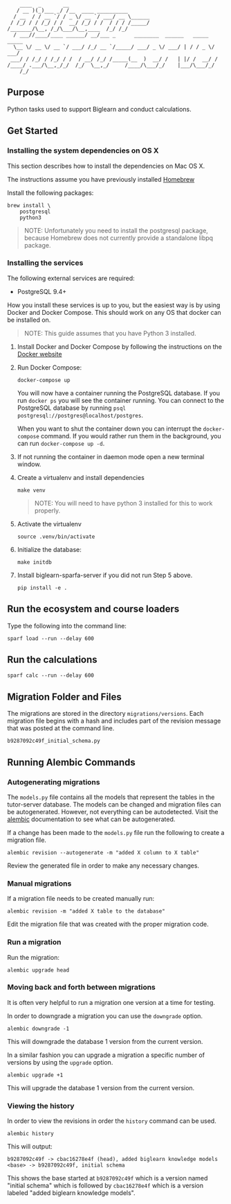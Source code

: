        ____  _       __
       / __ )(_)___ _/ /__  ____ __________
      / __  / / __ `/ / _ \/ __ `/ ___/ __ \______
     / /_/ / / /_/ / /  __/ /_/ / /  / / / /_____/
    /_______/\__, /_/\___/\__,____  /_/ /_/
      / ___//____/____ ______/ __/___ _      ________  ______   _____  _____
      \__ \/ __ \/ __ `/ ___/ /_/ __ `/_____/ ___/ _ \/ ___/ | / / _ \/ ___/
     ___/ / /_/ / /_/ / /  / __/ /_/ /_____(__  )  __/ /   | |/ /  __/ /
    /____/ .___/\__,_/_/  /_/  \__,_/     /____/\___/_/    |___/\___/_/
        /_/

## Purpose

Python tasks used to support Biglearn and conduct calculations.

## Get Started

### Installing the system dependencies on OS X

This section describes how to install the dependencies on Mac OS X.

The instructions assume you have previously installed [Homebrew](http://brew.sh/)

Install the following packages:

```
brew install \
    postgresql
    python3
```

> NOTE: Unfortunately you need to install the postgresql package, because Homebrew does not currently provide a standalone libpq package.

### Installing the services

The following external services are required:

- PostgreSQL 9.4+

How you install these services is up to you, but the easiest way is by using
Docker and Docker Compose. This should work on any OS that docker can be installed on.

> NOTE: This guide assumes that you have Python 3 installed.

1. Install Docker and Docker Compose by following the instructions on the [Docker website](https://docs.docker.com/compose/install/)
2. Run Docker Compose:

    `docker-compose up`

    You will now have a container running the PostgreSQL database. If you run `docker ps` you will see the container running.
    You can connect to the PostgreSQL database by running `psql postgresql://postgres@localhost/postgres`.

    When you want to shut the container down you can interrupt the `docker-compose` command. If you would rather run them in the background, you can run `docker-compose up -d`.

3. If not running the container in daemon mode open a new terminal window.

4. Create a virtualenv and install dependencies

    `make venv`

    > NOTE: You will need to have python 3 installed for this to work properly.

5. Activate the virtualenv

    `source .venv/bin/activate`

6. Initialize the database:

    `make initdb`

7. Install biglearn-sparfa-server if you did not run Step 5 above.

    `pip install -e .`

## Run the ecosystem and course loaders

Type the following into the command line:

    sparf load --run --delay 600

## Run the calculations

    sparf calc --run --delay 600

## Migration Folder and Files

The migrations are stored in the directory `migrations/versions`. Each migration file begins with a hash and includes part of the revision message that was posted at the command line.

`b9287092c49f_initial_schema.py`

## Running Alembic Commands

### Autogenerating migrations

The `models.py` file contains all the models that represent the tables in the tutor-server database.
The models can be changed and migration files can be autogenerated. However, not everything can be autodetected.
Visit the [alembic](http://alembic.zzzcomputing.com/en/latest/autogenerate.html#what-does-autogenerate-detect-and-what-does-it-not-detect) documentation to see what can be autogenerated.

If a change has been made to the `models.py` file run the following to create a migration file.

`alembic revision --autogenerate -m "added X column to X table"`

Review the generated file in order to make any necessary changes.

### Manual migrations

If a migration file needs to be created manually run:

`alembic revision -m "added X table to the database"`

Edit the migration file that was created with the proper migration code.

### Run a migration

Run the migration:

`alembic upgrade head`

### Moving back and forth between migrations

It is often very helpful to run a migration one version at a time for testing.

In order to downgrade a migration you can use the `downgrade` option.

`alembic downgrade -1`

This will downgrade the database 1 version from the current version.

In a similar fashion you can upgrade a migration a specific number of versions by using the `upgrade` option.

`alembic upgrade +1`

This will upgrade the database 1 version from the current version.

### Viewing the history

In order to view the revisions in order the `history` command can be used.

`alembic history`

This will output:

```
b9287092c49f -> cbac16278e4f (head), added biglearn knowledge models
<base> -> b9287092c49f, initial schema
```

This shows the base started at `b9287092c49f` which is a version named "initial schema" which is followed by `cbac16278e4f` which is a version labeled "added biglearn knowledge models".


